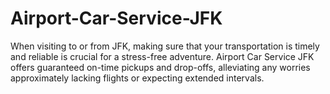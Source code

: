 # Airport-Car-Service-JFK
When visiting to or from JFK, making sure that your transportation is timely and reliable is crucial for a stress-free adventure. Airport Car Service JFK offers guaranteed on-time pickups and drop-offs, alleviating any worries approximately lacking flights or expecting extended intervals.
